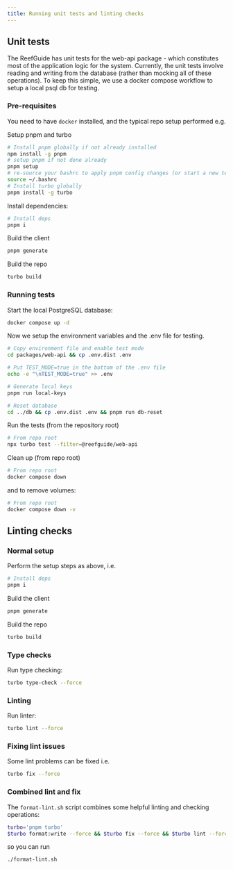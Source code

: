 ```yaml
---
title: Running unit tests and linting checks
---
```


## Unit tests

The ReefGuide has unit tests for the web-api package - which constitutes most of the application logic for the system.
Currently, the unit tests involve reading and writing from the database (rather than mocking all of these operations). To keep this simple, we use a docker compose workflow to setup a local psql db for testing.

### Pre-requisites

You need to have `docker` installed, and the typical repo setup performed e.g.

Setup pnpm and turbo

```bash
# Install pnpm globally if not already installed
npm install -g pnpm
# setup pnpm if not done already
pnpm setup
# re-source your bashrc to apply pnpm config changes (or start a new terminal session)
source ~/.bashrc
# Install turbo globally
pnpm install -g turbo
```

Install dependencies:

```bash
# Install deps
pnpm i
```

Build the client

```bash
pnpm generate
```

Build the repo

```bash
turbo build
```

### Running tests

Start the local PostgreSQL database:

```bash
docker compose up -d
```

Now we setup the environment variables and the .env file for testing.

```bash
# Copy environment file and enable test mode
cd packages/web-api && cp .env.dist .env

# Put TEST_MODE=true in the bottom of the .env file
echo -e "\nTEST_MODE=true" >> .env

# Generate local keys
pnpm run local-keys

# Reset database
cd ../db && cp .env.dist .env && pnpm run db-reset
```

Run the tests (from the repository root)

```bash
# From repo root
npx turbo test --filter=@reefguide/web-api
```

Clean up (from repo root)

```bash
# From repo root
docker compose down
```

and to remove volumes:

```bash
# From repo root
docker compose down -v
```

## Linting checks

### Normal setup

Perform the setup steps as above, i.e.

```bash
# Install deps
pnpm i
```

Build the client

```bash
pnpm generate
```

Build the repo

```bash
turbo build
```

### Type checks

Run type checking:

```bash
turbo type-check --force
```

### Linting

Run linter:

```bash
turbo lint --force
```

### Fixing lint issues

Some lint problems can be fixed i.e.

```bash
turbo fix --force
```

### Combined lint and fix

The `format-lint.sh` script combines some helpful linting and checking operations:

```bash
turbo='pnpm turbo'
$turbo format:write --force && $turbo fix --force && $turbo lint --force
```

so you can run

```
./format-lint.sh
```

